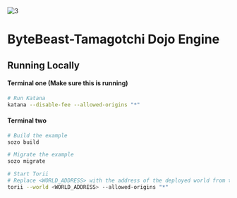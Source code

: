 ![3](https://github.com/user-attachments/assets/e30e3a5e-7b10-4295-9c44-a7c0d5782d58)


# ByteBeast-Tamagotchi Dojo Engine

## Running Locally

#### Terminal one (Make sure this is running)

```bash
# Run Katana
katana --disable-fee --allowed-origins "*"
```

#### Terminal two

```bash
# Build the example
sozo build

# Migrate the example
sozo migrate

# Start Torii
# Replace <WORLD_ADDRESS> with the address of the deployed world from the previous step
torii --world <WORLD_ADDRESS> --allowed-origins "*"
```

